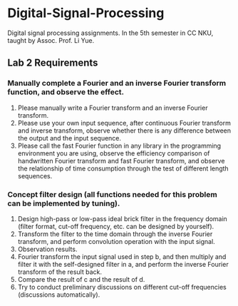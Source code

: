 # Digital-Signal-Processing
Digital signal processing assignments. In the 5th semester in CC NKU, taught by Assoc. Prof. Li Yue.

## Lab 2 Requirements
### Manually complete a Fourier and an inverse Fourier transform function, and observe the effect.
1. Please manually write a Fourier transform and an inverse Fourier transform.
2. Please use your own input sequence, after continuous Fourier transform and inverse transform, observe whether there is any difference between the output and the input sequence.
3. Please call the fast Fourier function in any library in the programming environment you are using, observe the efficiency comparison of handwritten Fourier transform and fast Fourier transform, and observe the relationship of time consumption through the test of different length sequences.
### Concept filter design (all functions needed for this problem can be implemented by tuning).
1. Design high-pass or low-pass ideal brick filter in the frequency domain (filter format, cut-off frequency, etc. can be designed by yourself).
2. Transform the filter to the time domain through the inverse Fourier transform, and perform convolution operation with the input signal.
3. Observation results.
4. Fourier transform the input signal used in step b, and then multiply and filter it with the self-designed filter in a, and perform the inverse Fourier transform of the result back.
5. Compare the result of c and the result of d.
6. Try to conduct preliminary discussions on different cut-off frequencies (discussions automatically).
